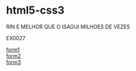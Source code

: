 # html5-css3
 RIN E MELHOR QUE O ISAGUI MILHOES DE VEZES 

 EX0027
 
<a href="ex0027/form1.html">form1</a>
<br>
<a href="ex0027/form2.html">form2</a>
<br>
<a href="ex0027/form3.html">form3</a>